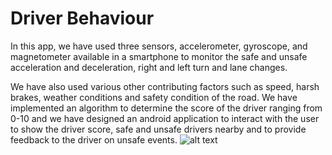 # Driver Behaviour
In this app, we have used three sensors, accelerometer, gyroscope, and magnetometer available in a smartphone to monitor the safe and unsafe acceleration and deceleration, right and left turn and lane changes. 

We have also used various other contributing factors such as speed, harsh brakes, weather conditions and safety condition of the road. 
We have implemented an algorithm to determine the score of the driver ranging from 0-10 and we have designed an android application to interact with the user to show the driver score, safe and unsafe drivers nearby and to provide feedback to the driver on unsafe events.
![alt text](https://github.com/bavly19/Driver-Behaviour/blob/images/Screenshot_20200227_222741_com.example.uttam.driver_behaviour.jpg?raw=true)
